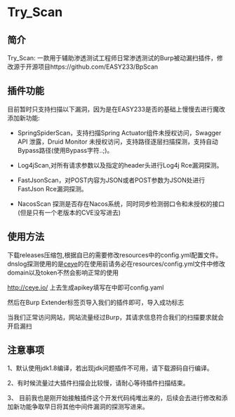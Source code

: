 # Try_Scan


## 简介

Try_Scan:  一款用于辅助渗透测试工程师日常渗透测试的Burp被动漏扫插件，修改源于开源项目https://github.com/EASY233/BpScan

##  插件功能

目前暂时只支持扫描以下漏洞，因为是在EASY233是否的基础上慢慢去进行魔改添加新功能:

- SpringSpiderScan，支持扫描Spring Actuator组件未授权访问，Swagger API 泄露，Druid Monitor 未授权访问，支持路径逐层扫描探测，支持自动Bypass路径(使用Bypass字符..;)。

- Log4jScan,对所有请求参数以及指定的header头进行Log4j Rce漏洞探测。
- FastJsonScan，对POST内容为JSON或者POST参数为JSON处进行FastJson Rce漏洞探测。
- NacosScan 探测是否存在Nacos系统，同时同步检测弱口令和未授权的接口(但是只有一个老版本的CVE没写进去)

## 使用方法

下载releases压缩包,根据自已的需要修改resources中的config.yml配置文件。dnslog探测使用的是[ceye](http://ceye.io/)的在使用前请务必在resources/config.yml文件中修改domain以及token不然会影响正常的使用

http://ceye.io/ 上去生成apikey填写在中即可config.yaml

然后在Burp Extender标签页导入我们的插件即可，导入成功标志

当我们正常访问网站，网站流量经过Burp，其请求信息符合我们的扫描要求就会开启漏扫

## 注意事项

1、默认使用jdk1.8编译，若出现jdk问题插件不可用，请下载源码自行编译。

2、有时候流量过大插件扫描会比较慢，请耐心等待插件扫描结束。

3、 目前我也是刚开始接触插件这个开发代码纯堆出来的，后续会去进行修改和添加新功能争取早日将其他中间件漏洞的探测写进来。


